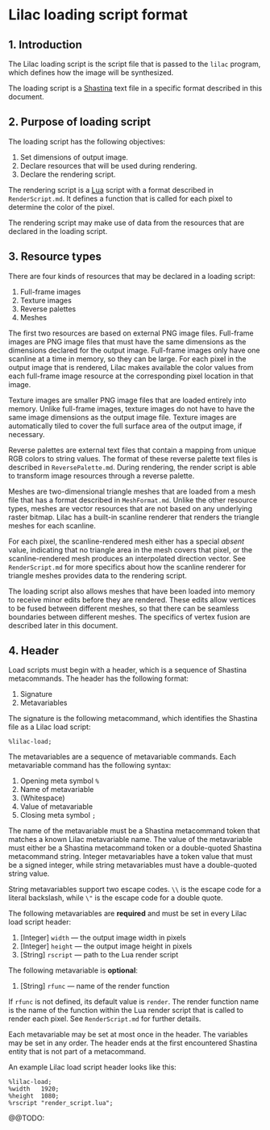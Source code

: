 # Lilac loading script format

## 1. Introduction

The Lilac loading script is the script file that is passed to the `lilac` program, which defines how the image will be synthesized.

The loading script is a [Shastina](http://www.purl.org/canidtech/r/shastina) text file in a specific format described in this document.

## 2. Purpose of loading script

The loading script has the following objectives:

1. Set dimensions of output image.
2. Declare resources that will be used during rendering.
3. Declare the rendering script.

The rendering script is a [Lua](https://www.lua.org/) script with a format described in `RenderScript.md`.  It defines a function that is called for each pixel to determine the color of the pixel.

The rendering script may make use of data from the resources that are declared in the loading script.

## 3. Resource types

There are four kinds of resources that may be declared in a loading script:

1. Full-frame images
2. Texture images
3. Reverse palettes
4. Meshes

The first two resources are based on external PNG image files.  Full-frame images are PNG image files that must have the same dimensions as the dimensions declared for the output image.  Full-frame images only have one scanline at a time in memory, so they can be large.  For each pixel in the output image that is rendered, Lilac makes available the color values from each full-frame image resource at the corresponding pixel location in that image.

Texture images are smaller PNG image files that are loaded entirely into memory.  Unlike full-frame images, texture images do not have to have the same image dimensions as the output image file.  Texture images are automatically tiled to cover the full surface area of the output image, if necessary.

Reverse palettes are external text files that contain a mapping from unique RGB colors to string values.  The format of these reverse palette text files is described in `ReversePalette.md`.  During rendering, the render script is able to transform image resources through a reverse palette.

Meshes are two-dimensional triangle meshes that are loaded from a mesh file that has a format described in `MeshFormat.md`.  Unlike the other resource types, meshes are vector resources that are not based on any underlying raster bitmap.  Lilac has a built-in scanline renderer that renders the triangle meshes for each scanline.

For each pixel, the scanline-rendered mesh either has a special _absent_ value, indicating that no triangle area in the mesh covers that pixel, or the scanline-rendered mesh produces an interpolated direction vector.  See `RenderScript.md` for more specifics about how the scanline renderer for triangle meshes provides data to the rendering script.

The loading script also allows meshes that have been loaded into memory to receive minor edits before they are rendered.  These edits allow vertices to be fused between different meshes, so that there can be seamless boundaries between different meshes.  The specifics of vertex fusion are described later in this document.

## 4. Header

Load scripts must begin with a header, which is a sequence of Shastina metacommands.  The header has the following format:

1. Signature
2. Metavariables

The signature is the following metacommand, which identifies the Shastina file as a Lilac load script:

    %lilac-load;

The metavariables are a sequence of metavariable commands.  Each metavariable command has the following syntax:

1. Opening meta symbol `%`
2. Name of metavariable
3. (Whitespace)
4. Value of metavariable
5. Closing meta symbol `;`

The name of the metavariable must be a Shastina metacommand token that matches a known Lilac metavariable name.  The value of the metavariable must either be a Shastina metacommand token or a double-quoted Shastina metacommand string.  Integer metavariables have a token value that must be a signed integer, while string metavariables must have a double-quoted string value.

String metavariables support two escape codes.  `\\` is the escape code for a literal backslash, while `\"` is the escape code for a double quote.

The following metavariables are __required__ and must be set in every Lilac load script header:

1. [Integer] `width` &mdash; the output image width in pixels
2. [Integer] `height` &mdash; the output image height in pixels
3. [String] `rscript` &mdash; path to the Lua render script

The following metavariable is __optional__:

1. [String] `rfunc` &mdash; name of the render function

If `rfunc` is not defined, its default value is `render`.  The render function name is the name of the function within the Lua render script that is called to render each pixel.  See `RenderScript.md` for further details.

Each metavariable may be set at most once in the header.  The variables may be set in any order.  The header ends at the first encountered Shastina entity that is not part of a metacommand.

An example Lilac load script header looks like this:

    %lilac-load;
    %width   1920;
    %height  1080;
    %rscript "render_script.lua";

@@TODO:
